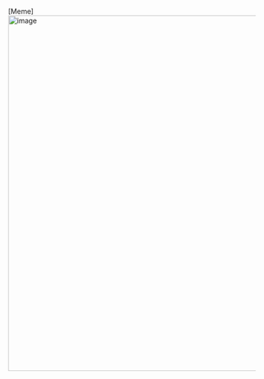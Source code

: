 [Meme]<img width="667" height="725" alt="image" src="https://github.com/user-attachments/assets/e3801f0a-d00f-4a46-87c2-31a7b3e31c6f" />

